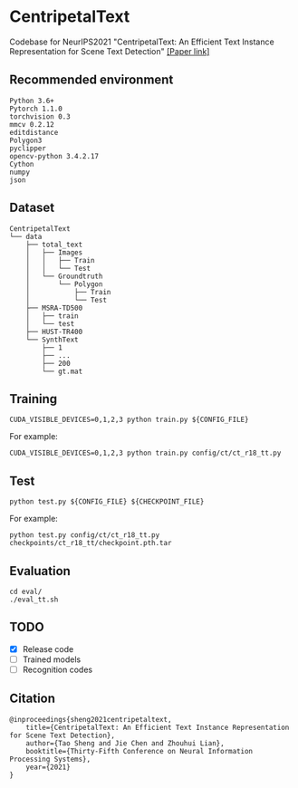 # CentripetalText
Codebase for NeurIPS2021 "CentripetalText: An Efficient Text Instance Representation for Scene Text Detection" [[Paper link]](https://arxiv.org/abs/2107.05945)

## Recommended environment
```
Python 3.6+
Pytorch 1.1.0
torchvision 0.3
mmcv 0.2.12
editdistance
Polygon3
pyclipper
opencv-python 3.4.2.17
Cython
numpy
json
```

## Dataset
```none
CentripetalText
└── data
    ├── total_text
    │   ├── Images
    │   │   ├── Train
    │   │   └── Test
    │   └── Groundtruth
    │       └── Polygon
    │           ├── Train
    │           └── Test
    ├── MSRA-TD500
    │   ├── train
    │   └── test
    ├── HUST-TR400
    └── SynthText
        ├── 1
        ├── ...
        ├── 200
        └── gt.mat
```

## Training
```shell script
CUDA_VISIBLE_DEVICES=0,1,2,3 python train.py ${CONFIG_FILE}
```
For example:
```shell script
CUDA_VISIBLE_DEVICES=0,1,2,3 python train.py config/ct/ct_r18_tt.py
```

## Test
```
python test.py ${CONFIG_FILE} ${CHECKPOINT_FILE}
```
For example:
```shell script
python test.py config/ct/ct_r18_tt.py checkpoints/ct_r18_tt/checkpoint.pth.tar
```

## Evaluation
```shell script
cd eval/
./eval_tt.sh
```

## TODO

- [x] Release code
- [ ] Trained models
- [ ] Recognition codes

## Citation
```
@inproceedings{sheng2021centripetaltext,
    title={CentripetalText: An Efficient Text Instance Representation for Scene Text Detection},
    author={Tao Sheng and Jie Chen and Zhouhui Lian},
    booktitle={Thirty-Fifth Conference on Neural Information Processing Systems},
    year={2021}
}
```